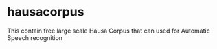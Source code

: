 # hausacorpus
This contain free large scale Hausa Corpus that can used for Automatic Speech recognition
